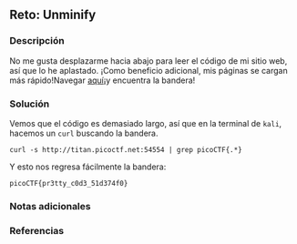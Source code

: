 ## Reto: Unminify
### Descripción
No me gusta desplazarme hacia abajo para leer el código de mi sitio web, así que lo he aplastado. ¡Como beneficio adicional, mis páginas se cargan más rápido!Navegar [aquí](http://titan.picoctf.net:54554/)¡y encuentra la bandera!
### Solución
Vemos que el código es demasiado largo, así que en la terminal de `kali`, hacemos un `curl` buscando la bandera.
```shell
curl -s http://titan.picoctf.net:54554 | grep picoCTF{.*}
```
Y esto nos regresa fácilmente la bandera:
```flag
picoCTF{pr3tty_c0d3_51d374f0}
```


### Notas adicionales
### Referencias

